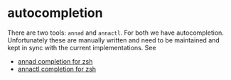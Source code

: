 # autocompletion
There are two tools: `annad` and `annactl`. For both we have autocompletion.
Unfortunately these are manually written and need to be maintained and kept in
sync with the current implementations. See

- [annad completion for zsh](/completion/zsh/_annad)
- [annactl completion for zsh](/completion/zsh/_annactl)
